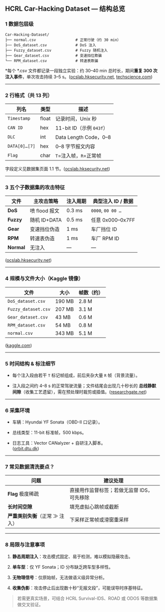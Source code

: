 ## HCRL Car-Hacking Dataset — 结构总览

### 1 数据包层级

```
Car-Hacking-Dataset/
├── normal.csv                  # 正常行驶（约 30 min）
├── DoS_dataset.csv             # DoS 注入
├── Fuzzy_dataset.csv           # Fuzzy 随机注入
├── Gear_dataset.csv            # 变速挡位欺骗
└── RPM_dataset.csv             # 转速表欺骗
```

*每个 *.csv 文件都记录一段独立实验：约 30–40 min 总时长，期间**重复 300 次注入事件**，单次攻击持续 3–5 s。([ocslab.hksecurity.net](https://ocslab.hksecurity.net/Datasets/car-hacking-dataset "HCRL - Car-Hacking Dataset"), [techscience.com](https://www.techscience.com/cmc/v76n3/54350/html?utm_source=chatgpt.com "A Comprehensive Analysis of Datasets for Automotive Intrusion ..."))

---

### 2 行格式（共 13 列）

|列名|类型|描述|
|---|---|---|
|`Timestamp`|float|记录时间，Unix 秒|
|`CAN ID`|hex|11-bit ID（示例 `043f`）|
|`DLC`|int|Data Length Code，0–8|
|`DATA[0]…[7]`|hex|0–8 字节报文内容|
|`Flag`|char|`T`=注入帧，`R`=正常帧|

字段定义见数据集页面 1.1 节。([ocslab.hksecurity.net](https://ocslab.hksecurity.net/Datasets/car-hacking-dataset "HCRL - Car-Hacking Dataset"))

---

### 3 五个子数据集的攻击特征

|文件|主攻击策略|注入周期|典型注入 ID / 数据|
|---|---|---|---|
|**DoS**|喷 flood 报文|0.3 ms|`0000`, `00 00 …`|
|**Fuzzy**|随机 ID+DATA|0.5 ms|任意 0x000–0x7FF|
|**Gear**|变速挡位伪造|1 ms|车厂挡位 ID|
|**RPM**|转速表伪造|1 ms|车厂 RPM ID|
|**Normal**|无注入|—|—|

([ocslab.hksecurity.net](https://ocslab.hksecurity.net/Datasets/car-hacking-dataset "HCRL - Car-Hacking Dataset"))

---

### 4 规模与文件大小（Kaggle 镜像）

|文件|大小|帧数（约）|
|---|---|---|
|`DoS_dataset.csv`|190 MB|2.8 M|
|`Fuzzy_dataset.csv`|207 MB|3.1 M|
|`Gear_dataset.csv`|43 MB|0.6 M|
|`RPM_dataset.csv`|54 MB|0.8 M|
|`normal.csv`|343 MB|5.1 M|

([kaggle.com](https://www.kaggle.com/datasets/pranavjha24/car-hacking-dataset/data?utm_source=chatgpt.com "Car-Hacking Dataset - Kaggle"))

---

### 5 时间结构 & 标注细节

- 每个注入段由若干 `T` 标记帧组成，前后夹杂大量 `R` 帧（背景流量）。
    
- 注入段之间约 4–8 s 的正常驾驶流量；文件结尾会出现几十秒长的 **总线静默间隙**（收集工艺遗留），需在预处理时裁剪或插值。([researchgate.net](https://www.researchgate.net/figure/HCRL-Car-Hacking-dataset-contains-unintentional-artifacts-of-data-collection-in_fig4_377596883?utm_source=chatgpt.com "HCRL Car Hacking dataset contains unintentional artifacts of data..."))
    

---

### 6 采集环境

- 车辆：Hyundai YF Sonata（OBD-II 口记录）。
    
- 总线类型：11-bit 标准帧，500 kbps。
    
- 日志工具：Vector CANalyzer + 自研注入脚本。  
    ([orbit.dtu.dk](https://orbit.dtu.dk/files/362948187/3655693.3655696.pdf?utm_source=chatgpt.com "[PDF] Investigating and Evaluating Automotive Intrusion Detection Datasets"))
    

---

### 7 常见数据清洗要点？

| 问题                  | 建议处理                    |
| ------------------- | ----------------------- |
| **Flag** 极度稀疏       | 直接用作监督标签；若做无监督 IDS，可先移除 |
| **长时间空隙**           | 填充虚拟心跳帧或截断              |
| **严重类别失衡**（正常 ≫ 注入） | 下采样正常帧或滑窗重采样            |

---

### 8 局限与注意事项

1. **静态周期注入**：攻击模式固定、易于检测，难以模拟隐蔽攻击。
    
2. **单车型**：仅 YF Sonata；ID 分布缺乏跨车型多样性。
    
3. **无物理信号**：仅原始帧，无法做语义级异常分析。
    
4. **收集伪影**：攻击停止后出现数十秒“无报文段”，可能误导时序基特征。
    

> 若需更真实场景，可结合 HCRL Survival-IDS、ROAD 或 ODOS 等数据集做交叉验证。